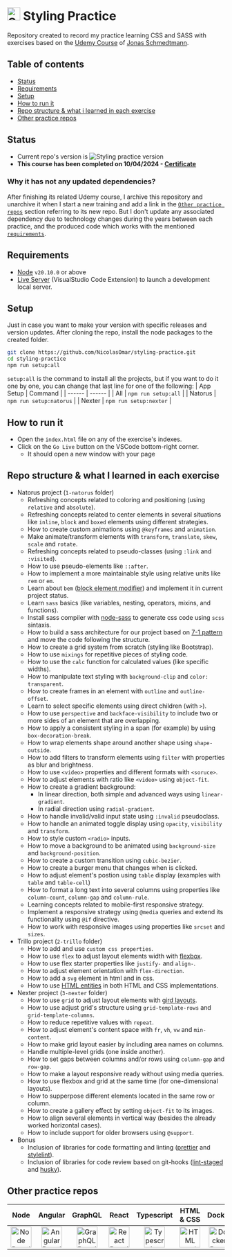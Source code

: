 # <img src="https://cdn.simpleicons.org/sass" title="Styling Practice Repo" alt="Styling Practice Repo" width="30"> Styling Practice
Repository created to record my practice learning CSS and SASS with exercises based on the [Udemy Course](https://www.udemy.com/course/advanced-css-and-sass) of [Jonas Schmedtmann](https://www.udemy.com/user/jonasschmedtmann/).

## Table of contents
- [Status](#status)
- [Requirements](#requirements)
- [Setup](#setup)
- [How to run it](#how-to-run-it)
- [Repo structure & what i learned in each exercise](#repo-structure--what-i-learned-in-each-exercise)
- [Other practice repos](#other-practice-repos)

## Status
- Current repo's version is ![Styling practice version](https://img.shields.io/github/package-json/v/nicolasomar/styling-practice?color=success&label=%20&style=flat-square)
- **This course has been completed on 10/04/2024 - [Certificate](https://www.udemy.com/certificate/UC-2f0fc277-7862-47ca-a93c-6cc0402c74d7//)**

### Why it has not any updated dependencies?
After finishing its related Udemy course, I archive this repository and unarchive it when I start a new training and add a link in the [`Other practice repos`](#other-practice-repos) section referring to its new repo. But I don't update any associated dependency due to technology changes during the years between each practice, and the produced code which works with the mentioned [`requirements`](#requirements).

## Requirements
- [Node](https://nodejs.org/en/download/) `v20.10.0` or above
- [Live Server](https://marketplace.visualstudio.com/items?itemName=ritwickdey.LiveServer) (VisualStudio Code Extension) to launch a development local server.

## Setup
Just in case you want to make your version with specific releases and version updates.
After cloning the repo, install the node packages to the created folder.
```sh
git clone https://github.com/NicolasOmar/styling-practice.git
cd styling-practice
npm run setup:all
```

`setup:all` is the command to install all the projects, but if you want to do it one by one, you can change that last line for one of the following:
| App Setup | Command |
| ------ | ------ |
| All | `npm run setup:all` |
| Natorus | `npm run setup:natorus` |
| Nexter | `npm run setup:nexter` |

## How to run it
- Open the `index.html` file on any of the exercise's indexes.
- Click on the `Go Live` button on the VSCode bottom-right corner.
  - It should open a new window with your page

## Repo structure & what I learned in each exercise
- Natorus project (`1-natorus` folder)
  - Refreshing concepts related to coloring and positioning (using `relative` and `absolute`).
  - Refreshing concepts related to center elements in several situations like `inline`, `block` and `boxed` elements using different strategies.
  - How to create custom animations using `@keyframes` and `animation`.
  - Make animate/transform elements with `transform`, `translate`, `skew`, `scale` and `rotate`.
  - Refreshing concepts related to pseudo-classes (using `:link` and `:visited`).
  - How to use pseudo-elements like `::after`.
  - How to implement a more maintainable style using relative units like `rem` or `em`.
  - Learn about `bem` ([block element modifier](https://getbem.com/)) and implement it in current project status.
  - Learn `sass` basics (like variables, nesting, operators, mixins, and functions).
  - Install sass compiler with [node-sass](https://www.npmjs.com/package/node-sass) to generate css code using `scss` sintaxis.
  - How to build a sass architecture for our project based on [7-1 pattern](https://sass-guidelin.es/#the-7-1-pattern) and move the code following the structure.
  - How to create a grid system from scratch (styling like Bootstrap).
  - How to use `mixings` for repetitive pieces of styling code.
  - How to use the `calc` function for calculated values (like specific widths).
  - How to manipulate text styling with `background-clip` and `color: transparent`.
  - How to create frames in an element with `outline` and `outline-offset`.
  - Learn to select specific elements using direct children (with `>`).
  - How to use `perspective` and `backface-visibility` to include two or more sides of an element that are overlapping.
  - How to apply a consistent styling in a span (for example) by using `box-decoration-break`.
  - How to wrap elements shape around another shape using `shape-outside`.
  - How to add filters to transform elements using `filter` with properties as blur and brightness.
  - How to use `<video>` properties and different formats with `<soruce>`.
  - How to adjust elements with ratio like `<video>` using `object-fit`.
  - How to create a gradient background:
    - In linear direction, both simple and advanced ways using `linear-gradient`.
    - In radial direction using `radial-gradient`.
  - How to handle invalid/valid input state using `:invalid` pseudoclass.
  - How to handle an animated toggle display using `opacity`, `visibility` and `transform`.
  - How to style custom `<radio>` inputs.
  - How to move a background to be animated using `background-size` and `background-position`.
  - How to create a custom transition using `cubic-bezier`.
  - How to create a burger menu that changes when is clicked.
  - How to adjust element's postion using `table` display (examples with `table` and `table-cell`)
  - How to format a long text into several columns using properties like `column-count`, `column-gap` and `column-rule`.
  - Learning concepts related to mobile-first responsive strategy.
  - Implement a responsive strategy using `@media` queries and extend its functionality using `@if` directive.
  - How to work with responsive images using properties like `srcset` and `sizes`.
- Trillo project (`2-trillo` folder)
  - How to add and use `custom css properties`.
  - How to use `flex` to adjust layout elements width with [flexbox](https://developer.mozilla.org/en-US/docs/Web/CSS/CSS_flexible_box_layout/Basic_concepts_of_flexbox).
  - How to use flex starter properties like `justify-` and `align-`.
  - How to adjust element orientation with `flex-direction`.
  - How to add a `svg` element in html and in css.
  - How to use [HTML entities](https://css-tricks.com/snippets/html/glyphs/) in both HTML and CSS implementations.
- Nexter project (`3-nexter` folder)
  - How to use `grid` to adjust layout elements with [gird layouts](https://developer.mozilla.org/en-US/docs/Web/CSS/CSS_grid_layout/Basic_concepts_of_grid_layout).
  - How to use adjust grid's structure using `grid-template-rows` and `grid-template-columns`.
  - How to reduce repetitive values with `repeat`.
  - How to adjust element's content space with `fr`, `vh`, `vw` and `min-content`.
  - How to make grid layout easier by including area names on columns.
  - Handle multiple-level grids (one inside another).
  - How to set gaps between columns and/or rows using `column-gap` and `row-gap`.
  - How to make a layout responsive ready without using media queries.
  - How to use flexbox and grid at the same time (for one-dimensional layouts).
  - How to supperpose different elements located in the same row or column.
  - How to create a gallery effect by setting `object-fit` to its images.
  - How to align several elements in vertical way (besides the already worked horizontal cases).
  - How to include support for older browsers using `@support`.
- Bonus
  - Inclusion of libraries for code formatting and linting ([prettier](https://github.com/prettier/prettier) and [stylelint](https://github.com/stylelint/stylelint)).
  - Inclusion of libraries for code review based on git-hooks ([lint-staged](https://github.com/lint-staged/lint-staged) and [husky](https://github.com/typicode/husky)).

## Other practice repos
| Node | Angular | GraphQL | React | Typescript | HTML & CSS | Docker |
| :---: | :---: | :---: | :---: | :---: | :---: | :---: |
| [<img src="https://cdn.simpleicons.org/node.js" title="Node Practice Repo" alt="Node Practice Repo" width="48">](https://github.com/NicolasOmar/node-practice) | [<img src="https://cdn.simpleicons.org/angular" title="Angular Practice Repo" alt="Angular Practice Repo" width="48">](https://github.com/NicolasOmar/angular-practice) | [<img src="https://cdn.simpleicons.org/graphql" title="GraphQL Practice Repo" alt="GraphQL Practice Repo" width="48">](https://github.com/NicolasOmar/graphql-practice) | [<img src="https://cdn.simpleicons.org/react" title="React Practice Repo" alt="React Practice Repo" width="48">](https://github.com/NicolasOmar/react-practice) | [<img src="https://cdn.simpleicons.org/typescript" title="Typescript Practice Repo" alt="Typescript Practice Repo" width="48">](https://github.com/NicolasOmar/typescript-practice) |  [<img src="https://cdn.simpleicons.org/html5" title="HTML and CSS Practice Repo" alt="HTML and CSS Practice Repo" width="48px">](https://github.com/NicolasOmar/html-css-practice) | [<img src="https://cdn.simpleicons.org/docker" title="Docker Practice Repo" alt="Docker Practice Repo" width="48px">](https://github.com/NicolasOmar/docker-practice) |